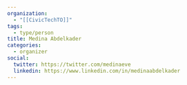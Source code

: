 ```yaml
---
organization:
  - "[[CivicTechTO]]"
tags:
  - type/person
title: Medina Abdelkader
categories:
  - organizer
social:
  twitter: https://twitter.com/medinaeve
  linkedin: https://www.linkedin.com/in/medinaabdelkader
---
```

